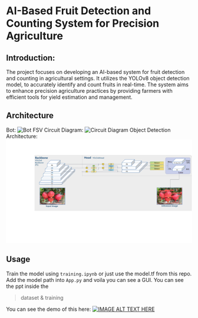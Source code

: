 # AI-Based Fruit Detection and Counting System for Precision Agriculture

## Introduction:

The project focuses on developing an AI-based system for fruit detection and counting in agricultural settings. It utilizes the YOLOv8 object detection model, to accurately identify and count fruits in real-time. The system aims to enhance precision agriculture practices by providing farmers with efficient tools for yield estimation and management.

## Architecture

Bot: 
![Bot FSV](https://github.com/kuldeepaher01/Fruit-Detection-and-Tracking-Using-Yolo-v8/blob/main/dataset-&-training/bot-1.jpg)
Circuit Diagram: 
![Circuit Diagram](https://github.com/kuldeepaher01/Fruit-Detection-and-Tracking-Using-Yolo-v8/blob/main/dataset-&-training/Bot_circuit.png)
Object Detection Architecture:
![Yolo architecture](https://github.com/kuldeepaher01/Fruit-Detection-and-Tracking-Using-Yolo-v8/blob/main/dataset-&-training/low-level-arch.png)

## Usage 
Train the model using `training.ipynb` or just use the model.tf from this repo. 
Add the model path into `App.py` and voila you can see a GUI. 
You can see the ppt inside the

>  dataset & training

 You can see the demo of this here: 
[![IMAGE ALT TEXT HERE](https://img.youtube.com/vi/YNdutyAD4Go/0.jpg)](https://www.youtube.com/watch?v=YNdutyAD4Go)
```
